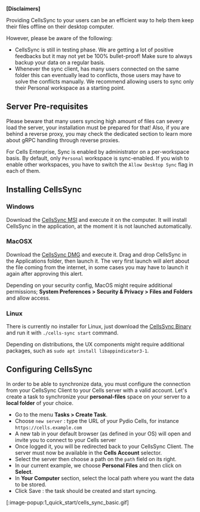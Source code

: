 **[Disclaimers]**

Providing CellsSync to your users can be an efficient way to help them keep their files offline on their desktop computer. 

However, please be aware of the following:  

 - CellsSync is still in testing phase. We are getting a lot of positive feedbacks but it may not yet be 100% bullet-proof! Make sure to always backup your data on a regular basis.
 - Whenever the sync client, has many users connected on the same folder this can eventually lead to conflicts, those users may have to solve the conflicts manually. We recommend allowing users to sync only their Personal workspace as a starting point.
 
## Server Pre-requisites

Please beware that many users syncing high amount of files can severy load the server, your installation must be prepared for that! Also, if you are behind a reverse proxy, you may check the dedicated section to learn more about gRPC handling through reverse proxies.

For Cells Enterprise, Sync is enabled by administrator on a per-workspace basis. By default, only `Personal` workspace is sync-enabled. If you wish to enable other workspaces, you have to switch the `Allow Desktop Sync` flag in each of them.

## Installing CellsSync

### Windows

Download the [CellsSync MSI](https://download.pydio.com/latest/cells-sync/release/{latest}/windows-amd64/CellsSync-{latest}.msi) and execute it on the computer. It will install CellsSync in the application, at the moment it is not launched automatically.

### MacOSX

Download the [CellsSync DMG](https://download.pydio.com/latest/cells-sync/release/{latest}/darwin-amd64/CellsSync-{latest}.dmg) and execute it. Drag and drop CellsSync in the Applications folder, then launch it. The very first launch will alert about the file coming from the internet, in some cases you may have to launch it again after approving this alert.

Depending on your security config, MacOS might require additional permissions; **System Preferences > Security & Privacy > Files and Folders** and allow access.

### Linux

There is currently no installer for Linux, just download the [CellsSync Binary](https://download.pydio.com/latest/cells-sync/release/{latest}/linux-amd64/cells-sync) and run it with `./cells-sync start` command.

Depending on distributions, the UX components might require additional packages, such as `sudo apt install libappindicator3-1`.

## Configuring CellsSync

In order to be able to synchronize data, you must configure the connection from your CellsSync Client to your Cells server with a valid account. Let's create a task to synchronize your **personal-files** space on your server to a **local folder** of your choice.

- Go to the menu **Tasks > Create Task**.
- Choose `new server` : type the URL of your Pydio Cells, for instance `https://cells.example.com`
- A new tab in your default browser (as defined in your OS) will open and invite you to connect to your Cells server
- Once logged it, you will be redirected back to your CellsSync Client. The server must now be available in the **Cells Account** selector. 
- Select the server then choose a path on the `path` field on its right.
- In our current example, we choose **Personal Files** and then click on **Select**.
- In **Your Computer** section, select the local path where you want the data to be stored.
- Click Save : the task should be created and start syncing.

[:image-popup:1_quick_start/cells_sync_basic.gif]